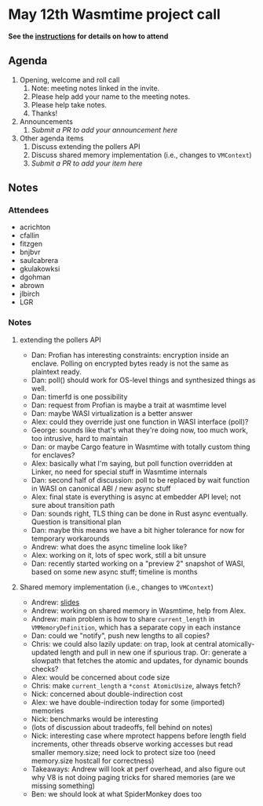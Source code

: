 # May 12th Wasmtime project call

**See the [instructions](../README.md) for details on how to attend**

## Agenda
1. Opening, welcome and roll call
    1. Note: meeting notes linked in the invite.
    1. Please help add your name to the meeting notes.
    1. Please help take notes.
    1. Thanks!
1. Announcements
    1. _Submit a PR to add your announcement here_
1. Other agenda items
    1. Discuss extending the pollers API
    1. Discuss shared memory implementation (i.e., changes to `VMContext`)
    1. _Submit a PR to add your item here_

## Notes

### Attendees

- acrichton
- cfallin
- fitzgen
- bnjbvr
- saulcabrera
- gkulakowksi
- dgohman
- abrown
- jlbirch
- LGR

### Notes

1. extending the pollers API
   - Dan: Profian has interesting constraints: encryption inside an enclave.
     Polling on encrypted bytes ready is not the same as plaintext ready.
   - Dan: poll() should work for OS-level things and synthesized things as
     well.
   - Dan: timerfd is one possibility
   - Dan: request from Profian is maybe a trait at wasmtime level
   - Dan: maybe WASI virtualization is a better answer
   - Alex: could they override just one function in WASI interface (poll)?
   - George: sounds like that's what they're doing now, too much work, too
     intrusive, hard to maintain
   - Dan: or maybe Cargo feature in Wasmtime with totally custom thing for
     enclaves?
   - Alex: basically what I'm saying, but poll function overridden at Linker,
     no need for special stuff in Wasmtime internals
   - Dan: second half of discussion: poll to be replaced by wait function in
     WASI on canonical ABI / new async stuff
   - Alex: final state is everything is async at embedder API level; not sure
     about transition path
   - Dan: sounds right, TLS thing can be done in Rust async eventually.
     Question is transitional plan
   - Dan: maybe this means we have a bit higher tolerance for now for temporary
     workarounds
   - Andrew: what does the async timeline look like?
   - Alex: working on it, lots of spec work, still a bit unsure
   - Dan: recently started working on a "preview 2" snapshot of WASI, based on
     some new async stuff; timeline is months

2. Shared memory implementation (i.e., changes to `VMContext`)
   - Andrew: [slides](wasmtime-05-12-slides.pdf)
   - Andrew: working on shared memory in Wasmtime, help from Alex.
   - Andrew: main problem is how to share `current_length` in
     `VMMemoryDefinition`, which has a separate copy in each instance
   - Dan: could we "notify", push new lengths to all copies?
   - Chris: we could also lazily update: on trap, look at central
     atomically-updated length and pull in new one if spurious trap. Or:
     generate a slowpath that fetches the atomic and updates, for dynamic
     bounds checks?
   - Alex: would be concerned about code size
   - Chris: make `current_length` a `*const AtomicUsize`, always fetch?
   - Nick: concerned about double-indirection cost
   - Alex: we have double-indirection today for some (imported) memories
   - Nick: benchmarks would be interesting
   - (lots of discussion about tradeoffs, fell behind on notes)
   - Nick: interesting case where mprotect happens before length field
     increments, other threads observe working accesses but read smaller
     memory.size; need lock to protect size too (need memory.size hostcall for
     correctness)
   - Takeaways: Andrew will look at perf overhead, and also figure out why V8
     is not doing paging tricks for shared memories (are we missing something)
   - Ben: we should look at what SpiderMonkey does too
